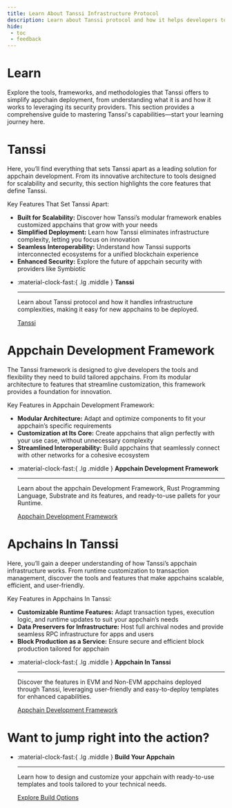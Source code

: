 ```yaml
---
title: Learn About Tanssi Infrastructure Protocol
description: Learn about Tanssi protocol and how it helps developers to build and deploy appchains by handling infrastructure complexities and providing key integrations.
hide:
 - toc
 - feedback
---
```


# Learn

Explore the tools, frameworks, and methodologies that Tanssi offers to simplify appchain deployment, from understanding what it is and how it works to leveraging its security providers. This section provides a comprehensive guide to mastering Tanssi's capabilities—start your learning journey here.

# Tanssi
Here, you’ll find everything that sets Tanssi apart as a leading solution for appchain development. From its innovative architecture to tools designed for scalability and security, this section highlights the core features that define Tanssi.

Key Features That Set Tanssi Apart:  

- **Built for Scalability:** Discover how Tanssi’s modular framework enables customized appchains that grow with your needs  
- **Simplified Deployment:** Learn how Tanssi eliminates infrastructure complexity, letting you focus on innovation  
- **Seamless Interoperability:** Understand how Tanssi supports interconnected ecosystems for a unified blockchain experience  
- **Enhanced Security:** Explore the future of appchain security with providers like Symbiotic  


<div class="grid cards" markdown>

-   :material-clock-fast:{ .lg .middle } __Tanssi__

    ---
    
    Learn about Tanssi protocol and how it handles infrastructure complexities, making it easy for new appchains to be deployed.

    [Tanssi](tanssi/index.md) 
    
</div>


# Appchain Development Framework

The Tanssi framework is designed to give developers the tools and flexibility they need to build tailored appchains. From its modular architecture to features that streamline customization, this framework provides a foundation for innovation.

Key Features in Appchain Development Framework:

- **Modular Architecture:** Adapt and optimize components to fit your appchain’s specific requirements
- **Customization at Its Core:** Create appchains that align perfectly with your use case, without unnecessary complexity
- **Streamlined Interoperability:** Build appchains that seamlessly connect with other networks for a cohesive ecosystem

<div class="grid cards" markdown>

-   :material-clock-fast:{ .lg .middle } __Appchain Development Framework__

    ---
    
    Learn about the appchain Development Framework, Rust Programming Language, Substrate and its features, and ready-to-use pallets for your Runtime.
   
    [Appchain Development Framework](appchains/index.md) 
    
</div>

# Apchains In Tanssi

Here, you’ll gain a deeper understanding of how Tanssi’s appchain infrastructure works. From runtime customization to transaction management, discover the tools and features that make appchains scalable, efficient, and user-friendly.

Key Features in Appchains In Tanssi:

- **Customizable Runtime Features:** Adapt transaction types, execution logic, and runtime updates to suit your appchain’s needs
- **Data Preservers for Infrastructure:** Host full archival nodes and provide seamless RPC infrastructure for apps and users
- **Block Production as a Service:** Ensure secure and efficient block production tailored for appchain

<div class="grid cards" markdown>

-   :material-clock-fast:{ .lg .middle } __Appchain In Tanssi__

    ---
    
    Discover the features in EVM and Non-EVM appchains deployed through Tanssi, leveraging user-friendly and easy-to-deploy templates for enhanced capabilities.

    [Appchain Development Framework](framework/index.md) 

</div>

# Want to jump right into the action? 

<div class="grid cards" markdown>

-   :material-clock-fast:{ .lg .middle } __Build Your Appchain__

    ---

    Learn how to design and customize your appchain with ready-to-use templates and tools tailored to your technical needs.

    [Explore Build Options](../builders/build/index.md)

</div>
